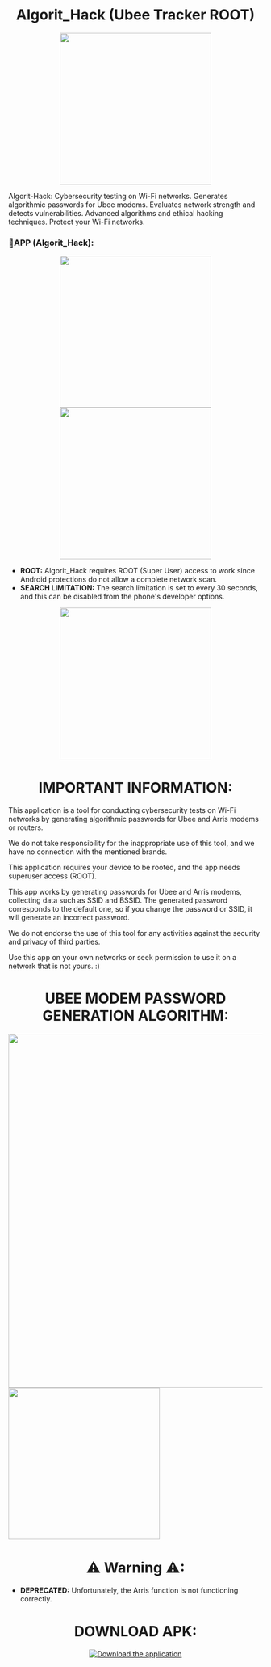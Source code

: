 <div align="center">
  <h1 align="center">Algorit_Hack (Ubee Tracker ROOT)</h1>
</div>

<div align="center">
  <img src="https://raw.githubusercontent.com/mega067/mega067/REPO/mega067_log.png" width="300">
</div>

<p>Algorit-Hack: Cybersecurity testing on Wi-Fi networks. Generates algorithmic passwords for Ubee modems. Evaluates network strength and detects vulnerabilities. Advanced algorithms and ethical hacking techniques. Protect your Wi-Fi networks.</p>

<h3>📱APP (Algorit_Hack):</h3>

<div align="center">
  <img src="https://raw.githubusercontent.com/mega067/algorit_hack/master/sour_img/Screenshot_2023-08-30-18-15-58-242_com.example.wi_fi.jpg" width="300">
  <img src="https://raw.githubusercontent.com/mega067/algorit_hack/master/sour_img/Screenshot_2023-08-30-18-16-16-722_com.example.wi_fi.jpg" width="300">
</div>

<ul>
  <li><strong>ROOT:</strong> Algorit_Hack requires ROOT (Super User) access to work since Android protections do not allow a complete network scan.</li>
  <li><strong>SEARCH LIMITATION:</strong> The search limitation is set to every 30 seconds, and this can be disabled from the phone's developer options.</li>
</ul>

<div align="center">
  <img src="https://raw.githubusercontent.com/mega067/algorit_hack/master/sour_img/Screenshot_2023-08-30-18-16-26-731_com.example.wi_fi.jpg" width="300">
</div>

<div align="center">
  <h1 align="center">IMPORTANT INFORMATION:</h1>
</div>
<p>This application is a tool for conducting cybersecurity tests on Wi-Fi networks by generating algorithmic passwords for Ubee and Arris modems or routers.
  
We do not take responsibility for the inappropriate use of this tool, and we have no connection with the mentioned brands.

This application requires your device to be rooted, and the app needs superuser access (ROOT).

This app works by generating passwords for Ubee and Arris modems, collecting data such as SSID and BSSID.
The generated password corresponds to the default one, so if you change the password or SSID, it will generate an incorrect password.

We do not endorse the use of this tool for any activities against the security and privacy of third parties. 

Use this app on your own networks or seek permission to use it on a network that is not yours. :) </p>

<div align="center">
  <h1 align="center">UBEE MODEM PASSWORD GENERATION ALGORITHM:</h1>
</div>
<p></p>
<img src="https://raw.githubusercontent.com/mega067/algorit_hack/master/sour_img/default-password.jpg" width="700">
<img src="https://raw.githubusercontent.com/mega067/algorit_hack/master/sour_img/Screenshot_2023-09-03-11-13-06-868_com.example.wi_fi.jpg" width="300">

<div align="center">
  <h1 align="center">⚠ Warning ⚠:</h1>
</div>
<ul>
  <li><strong>DEPRECATED:</strong> Unfortunately, the Arris function is not functioning correctly.</li>
</ul>
<p></p>
</div>

<div align="center">
  <h1 align="center">DOWNLOAD APK:</h1>
  
  <a href="https://github.com/mega067/algorit_hack/raw/master/app/release/app-release.apk">
    <img src="https://img.shields.io/badge/Download ✔ - Green?style=for-the-badge&color=4CAF50&labelColor=4CAF50&logoColor=black" alt="Download the application">
  </a>
</div>
